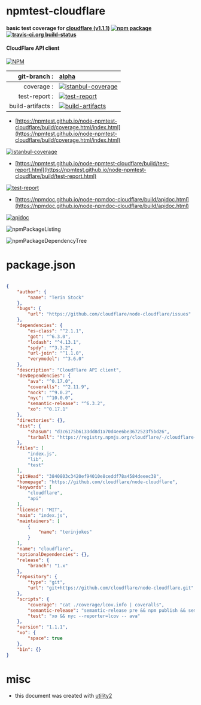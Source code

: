 # npmtest-cloudflare

#### basic test coverage for  [cloudflare (v1.1.1)](https://github.com/cloudflare/node-cloudflare)  [![npm package](https://img.shields.io/npm/v/npmtest-cloudflare.svg?style=flat-square)](https://www.npmjs.org/package/npmtest-cloudflare) [![travis-ci.org build-status](https://api.travis-ci.org/npmtest/node-npmtest-cloudflare.svg)](https://travis-ci.org/npmtest/node-npmtest-cloudflare)

#### CloudFlare API client

[![NPM](https://nodei.co/npm/cloudflare.png?downloads=true&downloadRank=true&stars=true)](https://www.npmjs.com/package/cloudflare)

| git-branch : | [alpha](https://github.com/npmtest/node-npmtest-cloudflare/tree/alpha)|
|--:|:--|
| coverage : | [![istanbul-coverage](https://npmtest.github.io/node-npmtest-cloudflare/build/coverage.badge.svg)](https://npmtest.github.io/node-npmtest-cloudflare/build/coverage.html/index.html)|
| test-report : | [![test-report](https://npmtest.github.io/node-npmtest-cloudflare/build/test-report.badge.svg)](https://npmtest.github.io/node-npmtest-cloudflare/build/test-report.html)|
| build-artifacts : | [![build-artifacts](https://npmtest.github.io/node-npmtest-cloudflare/glyphicons_144_folder_open.png)](https://github.com/npmtest/node-npmtest-cloudflare/tree/gh-pages/build)|

- [https://npmtest.github.io/node-npmtest-cloudflare/build/coverage.html/index.html](https://npmtest.github.io/node-npmtest-cloudflare/build/coverage.html/index.html)

[![istanbul-coverage](https://npmtest.github.io/node-npmtest-cloudflare/build/screenCapture.buildCi.browser.%252Ftmp%252Fbuild%252Fcoverage.lib.html.png)](https://npmtest.github.io/node-npmtest-cloudflare/build/coverage.html/index.html)

- [https://npmtest.github.io/node-npmtest-cloudflare/build/test-report.html](https://npmtest.github.io/node-npmtest-cloudflare/build/test-report.html)

[![test-report](https://npmtest.github.io/node-npmtest-cloudflare/build/screenCapture.buildCi.browser.%252Ftmp%252Fbuild%252Ftest-report.html.png)](https://npmtest.github.io/node-npmtest-cloudflare/build/test-report.html)

- [https://npmdoc.github.io/node-npmdoc-cloudflare/build/apidoc.html](https://npmdoc.github.io/node-npmdoc-cloudflare/build/apidoc.html)

[![apidoc](https://npmdoc.github.io/node-npmdoc-cloudflare/build/screenCapture.buildCi.browser.%252Ftmp%252Fbuild%252Fapidoc.html.png)](https://npmdoc.github.io/node-npmdoc-cloudflare/build/apidoc.html)

![npmPackageListing](https://npmtest.github.io/node-npmtest-cloudflare/build/screenCapture.npmPackageListing.svg)

![npmPackageDependencyTree](https://npmtest.github.io/node-npmtest-cloudflare/build/screenCapture.npmPackageDependencyTree.svg)



# package.json

```json

{
    "author": {
        "name": "Terin Stock"
    },
    "bugs": {
        "url": "https://github.com/cloudflare/node-cloudflare/issues"
    },
    "dependencies": {
        "es-class": "^2.1.1",
        "got": "^6.3.0",
        "lodash": "^4.13.1",
        "spdy": "^3.3.2",
        "url-join": "^1.1.0",
        "verymodel": "^3.6.0"
    },
    "description": "CloudFlare API client",
    "devDependencies": {
        "ava": "^0.17.0",
        "coveralls": "^2.11.9",
        "nock": "^9.0.2",
        "nyc": "^10.0.0",
        "semantic-release": "^6.3.2",
        "xo": "^0.17.1"
    },
    "directories": {},
    "dist": {
        "shasum": "d3c6175b6133dd8d1a70d4ee6be3672523f5bd26",
        "tarball": "https://registry.npmjs.org/cloudflare/-/cloudflare-1.1.1.tgz"
    },
    "files": [
        "index.js",
        "lib",
        "test"
    ],
    "gitHead": "3840803c3420ef94010e8ceddf78a4584deeec38",
    "homepage": "https://github.com/cloudflare/node-cloudflare",
    "keywords": [
        "cloudflare",
        "api"
    ],
    "license": "MIT",
    "main": "index.js",
    "maintainers": [
        {
            "name": "terinjokes"
        }
    ],
    "name": "cloudflare",
    "optionalDependencies": {},
    "release": {
        "branch": "1.x"
    },
    "repository": {
        "type": "git",
        "url": "git+https://github.com/cloudflare/node-cloudflare.git"
    },
    "scripts": {
        "coverage": "cat ./coverage/lcov.info | coveralls",
        "semantic-release": "semantic-release pre && npm publish && semantic-release post",
        "test": "xo && nyc --reporter=lcov -- ava"
    },
    "version": "1.1.1",
    "xo": {
        "space": true
    },
    "bin": {}
}
```



# misc
- this document was created with [utility2](https://github.com/kaizhu256/node-utility2)
